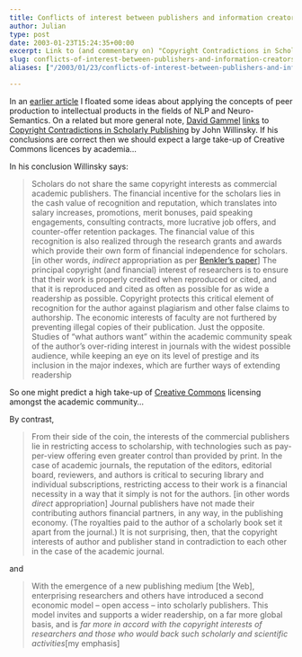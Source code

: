 ```yaml
---
title: Conflicts of interest between publishers and information creators
author: Julian
type: post
date: 2003-01-23T15:24:35+00:00
excerpt: Link to (and commentary on) "Copyright Contradictions in Scholarly Publishing" by John Willinsky.
slug: conflicts-of-interest-between-publishers-and-information-creators 
aliases: ["/2003/01/23/conflicts-of-interest-between-publishers-and-information-creators"]

---
```

In an [earlier article][1] I floated some ideas about applying the concepts of peer production to intellectual products in the fields of NLP and Neuro-Semantics. On a related but more general note, [David Gammel][2] [links][3] to [Copyright Contradictions in Scholarly Publishing][4] by John Willinsky. If his conclusions are correct then we should expect a large take-up of <a herf="https://www.creativecommons.org">Creative Commons</a> licences by academia&#8230;
  
<!--more-->


  
In his conclusion Willinsky says:

<blockquote cite="https://firstmonday.org/issues/issue7_11/willinsky/">
  <p>
    Scholars do not share the same copyright interests as commercial academic publishers. The financial incentive for the scholars lies in the cash value of recognition and reputation, which translates into salary increases, promotions, merit bonuses, paid speaking engagements, consulting contracts, more lucrative job offers, and counter-offer retention packages. The financial value of this recognition is also realized through the research grants and awards which provide their own form of financial independence for scholars. [in other words, <em>indirect</em> appropriation as per <a href="https://www.synesthesia.co.uk/blog/archives/organisations/000126.php">Benkler&#8217;s paper</a>] The principal copyright (and financial) interest of researchers is to ensure that their work is properly credited when reproduced or cited, and that it is reproduced and cited as often as possible for as wide a readership as possible. Copyright protects this critical element of recognition for the author against plagiarism and other false claims to authorship. The economic interests of faculty are not furthered by preventing illegal copies of their publication. Just the opposite. Studies of &#8220;what authors want&#8221; within the academic community speak of the author&#8217;s over-riding interest in journals with the widest possible audience, while keeping an eye on its level of prestige and its inclusion in the major indexes, which are further ways of extending readership
  </p>
</blockquote>

So one might predict a high take-up of [Creative Commons][5] licensing amongst the academic community&#8230;
  
By contrast,

<blockquote cite="https://firstmonday.org/issues/issue7_11/willinsky/">
  <p>
    From their side of the coin, the interests of the commercial publishers lie in restricting access to scholarship, with technologies such as pay-per-view offering even greater control than provided by print. In the case of academic journals, the reputation of the editors, editorial board, reviewers, and authors is critical to securing library and individual subscriptions, restricting access to their work is a financial necessity in a way that it simply is not for the authors. [in other words <em>direct</em> appropriation] Journal publishers have not made their contributing authors financial partners, in any way, in the publishing economy. (The royalties paid to the author of a scholarly book set it apart from the journal.) It is not surprising, then, that the copyright interests of author and publisher stand in contradiction to each other in the case of the academic journal.
  </p>
</blockquote>

and

<blockquote cite="https://firstmonday.org/issues/issue7_11/willinsky/">
  <p>
    With the emergence of a new publishing medium [the Web], enterprising researchers and others have introduced a second economic model &#8211; open access &#8211; into scholarly publishers. This model invites and supports a wider readership, on a far more global basis, and is <em>far more in accord with the copyright interests of researchers and those who would back such scholarly and scientific activities</em>[my emphasis]
  </p>
</blockquote>

 [1]: https://www.synesthesia.co.uk/blog/archives/nlp_ns/000127.php
 [2]: https://www.highcontext.com/
 [3]: https://www.highcontext.com/blarchive/2002_11_14.html#000144 "High Context"
 [4]: https://firstmonday.org/issues/issue7_11/willinsky/
 [5]: https://www.creativecommons.org/